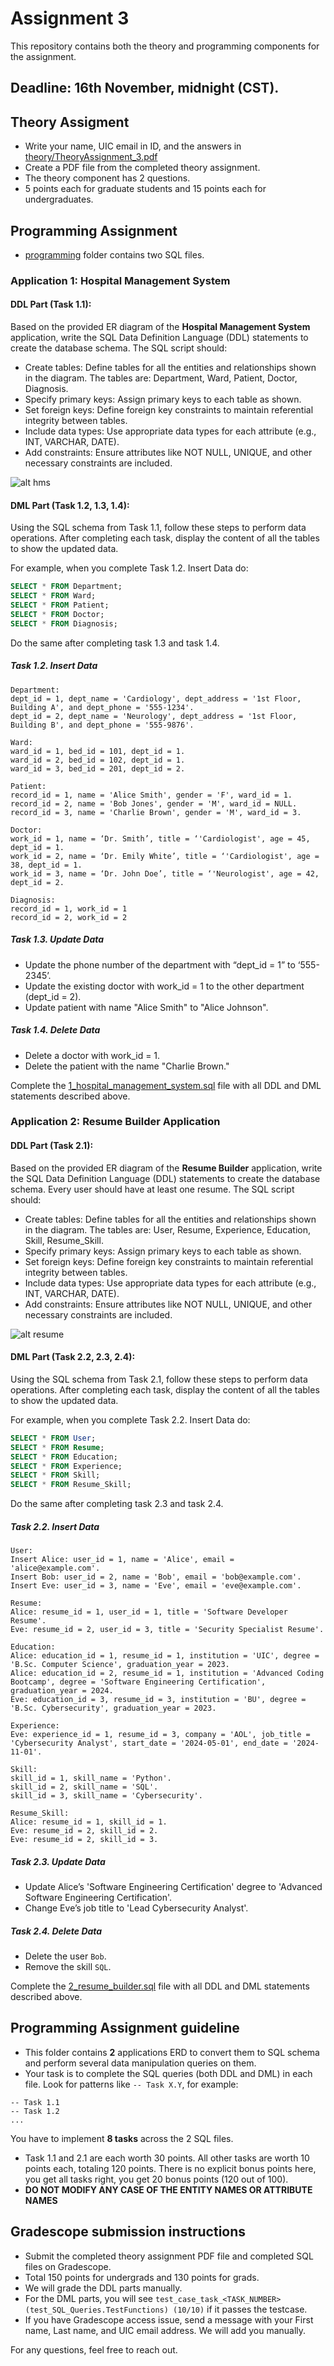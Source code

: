 # Assignment 3
This repository contains both the theory and programming components for the assignment.

## Deadline: 16th November, midnight (CST).

## Theory Assigment
- Write your name, UIC email in ID, and the answers in [theory/TheoryAssignment_3.pdf](theory/TheoryAssignment_3.pdf)
- Create a PDF file from the completed theory assignment.
- The theory component has 2 questions. 
- 5 points each for graduate students and 15 points each for undergraduates.

## Programming Assignment
- [programming](programming) folder contains two SQL files.

### Application 1: Hospital Management System
#### DDL Part (Task 1.1):
Based on the provided ER diagram of the **Hospital Management System** application, write the SQL Data Definition Language (DDL) statements to create the database schema. 
The SQL script should:
- Create tables: Define tables for all the entities and relationships shown in the diagram. The tables are: Department, Ward, Patient, Doctor, Diagnosis. 
- Specify primary keys: Assign primary keys to each table as shown.
- Set foreign keys: Define foreign key constraints to maintain referential integrity between tables.
- Include data types: Use appropriate data types for each attribute (e.g., INT, VARCHAR, DATE).
- Add constraints: Ensure attributes like NOT NULL, UNIQUE, and other necessary constraints are included.

![alt hms](programming/erd/hospital_management_system.png)


#### DML Part (Task 1.2, 1.3, 1.4):
Using the SQL schema from Task 1.1, follow these steps to perform data operations. After completing each task, display the content of all the tables to show the updated data. 

For example, when you complete Task 1.2. Insert Data do:
```sql
SELECT * FROM Department;
SELECT * FROM Ward;
SELECT * FROM Patient;
SELECT * FROM Doctor;
SELECT * FROM Diagnosis;
```

Do the same after completing task 1.3 and task 1.4.

##### Task 1.2. Insert Data
```shell
Department:
dept_id = 1, dept_name = 'Cardiology', dept_address = '1st Floor, Building A', and dept_phone = '555-1234'.
dept_id = 2, dept_name = 'Neurology', dept_address = '1st Floor, Building B', and dept_phone = '555-9876'.

Ward:
ward_id = 1, bed_id = 101, dept_id = 1.
ward_id = 2, bed_id = 102, dept_id = 1.
ward_id = 3, bed_id = 201, dept_id = 2.

Patient:
record_id = 1, name = 'Alice Smith', gender = 'F', ward_id = 1.
record_id = 2, name = 'Bob Jones', gender = 'M', ward_id = NULL.
record_id = 3, name = 'Charlie Brown', gender = 'M', ward_id = 3.

Doctor:
work_id = 1, name = ‘Dr. Smith’, title = ‘'Cardiologist', age = 45, dept_id = 1.
work_id = 2, name = ‘Dr. Emily White’, title = ‘'Cardiologist', age = 38, dept_id = 1.
work_id = 3, name = ‘Dr. John Doe’, title = ‘'Neurologist', age = 42, dept_id = 2.

Diagnosis:
record_id = 1, work_id = 1
record_id = 2, work_id = 2
```

##### Task 1.3. Update Data

- Update the phone number of the department with “dept_id = 1” to ‘555-2345’.
- Update the existing doctor with work_id = 1 to the other department (dept_id = 2).
- Update patient with name "Alice Smith" to "Alice Johnson".

##### Task 1.4. Delete Data
- Delete a doctor with work_id = 1.
- Delete the patient with the name "Charlie Brown."

Complete the [1_hospital_management_system.sql](programming/1_hospital_management_system.sql) file with all DDL and DML statements described above.


### Application 2: Resume Builder Application
#### DDL Part (Task 2.1):
Based on the provided ER diagram of the **Resume Builder** application, write the SQL Data Definition Language (DDL) statements to create the database schema. Every user should have at least one resume.
The SQL script should:
- Create tables: Define tables for all the entities and relationships shown in the diagram. The tables are: User, Resume, Experience, Education, Skill, Resume_Skill. 
- Specify primary keys: Assign primary keys to each table as shown.
- Set foreign keys: Define foreign key constraints to maintain referential integrity between tables.
- Include data types: Use appropriate data types for each attribute (e.g., INT, VARCHAR, DATE).
- Add constraints: Ensure attributes like NOT NULL, UNIQUE, and other necessary constraints are included.

![alt resume](programming/erd/resume_builder.png)

#### DML Part (Task 2.2, 2.3, 2.4):
Using the SQL schema from Task 2.1, follow these steps to perform data operations. After completing each task, display the content of all the tables to show the updated data. 

For example, when you complete Task 2.2. Insert Data do:
```sql
SELECT * FROM User;
SELECT * FROM Resume;
SELECT * FROM Education;
SELECT * FROM Experience;
SELECT * FROM Skill;
SELECT * FROM Resume_Skill;
```

Do the same after completing task 2.3 and task 2.4.

##### Task 2.2. Insert Data
```shell
User:
Insert Alice: user_id = 1, name = 'Alice', email = 'alice@example.com'.
Insert Bob: user_id = 2, name = 'Bob', email = 'bob@example.com'.
Insert Eve: user_id = 3, name = 'Eve', email = 'eve@example.com'.

Resume:
Alice: resume_id = 1, user_id = 1, title = 'Software Developer Resume'.
Eve: resume_id = 2, user_id = 3, title = 'Security Specialist Resume'.

Education:
Alice: education_id = 1, resume_id = 1, institution = 'UIC', degree = 'B.Sc. Computer Science', graduation_year = 2023.
Alice: education_id = 2, resume_id = 1, institution = 'Advanced Coding Bootcamp', degree = 'Software Engineering Certification', graduation_year = 2024.
Eve: education_id = 3, resume_id = 3, institution = 'BU', degree = 'B.Sc. Cybersecurity', graduation_year = 2023.

Experience:
Eve: experience_id = 1, resume_id = 3, company = 'AOL', job_title = 'Cybersecurity Analyst', start_date = '2024-05-01', end_date = '2024-11-01'.

Skill:
skill_id = 1, skill_name = 'Python'.
skill_id = 2, skill_name = 'SQL'.
skill_id = 3, skill_name = 'Cybersecurity'.

Resume_Skill:
Alice: resume_id = 1, skill_id = 1.
Eve: resume_id = 2, skill_id = 2.
Eve: resume_id = 2, skill_id = 3.
```

##### Task 2.3. Update Data

- Update Alice’s 'Software Engineering Certification' degree to 'Advanced Software Engineering Certification'.
- Change Eve’s job title to 'Lead Cybersecurity Analyst'.

##### Task 2.4. Delete Data
- Delete the user `Bob`.
- Remove the skill `SQL`.

Complete the [2_resume_builder.sql](programming/2_resume_builder.sql) file with all DDL and DML statements described above.

## Programming Assignment guideline
- This folder contains **2** applications ERD to convert them to SQL schema and perform several data manipulation queries on them.
- Your task is to complete the SQL queries (both DDL and DML) in each file. Look for patterns like `-- Task X.Y`, for example:
```shell
-- Task 1.1
-- Task 1.2
...
```
You have to implement **8 tasks** across the 2 SQL files.
- Task 1.1 and 2.1 are each worth 30 points. All other tasks are worth 10 points each, totaling 120 points. There is no explicit bonus points here, you get all tasks right, you get 20 bonus points (120 out of 100).
- **DO NOT MODIFY ANY CASE OF THE ENTITY NAMES OR ATTRIBUTE NAMES**

## Gradescope submission instructions
- Submit the completed theory assignment PDF file and completed SQL files on Gradescope.
- Total 150 points for undergrads and 130 points for grads.
- We will grade the DDL parts manually.
- For the DML parts, you will see `test_case_task_<TASK_NUMBER> (test_SQL_Queries.TestFunctions) (10/10)` if it passes the testcase.
- If you have Gradescope access issue, send a message with your First name, Last name, and UIC email address. We will add you manually.

For any questions, feel free to reach out.
